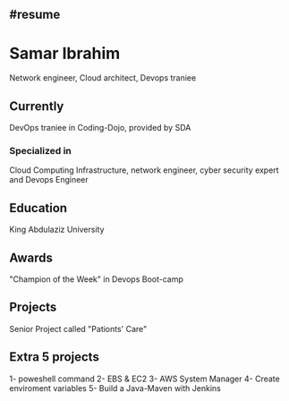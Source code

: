 #resume
---
# Samar Ibrahim
Network engineer, Cloud architect, Devops traniee


## Currently

DevOps traniee in Coding-Dojo, provided by SDA

### Specialized in

Cloud Computing Infrastructure,
network engineer,
cyber security expert and Devops Engineer



## Education

King Abdulaziz University



## Awards

"Champion of the Week" in Devops Boot-camp



## Projects
Senior Project called "Pationts' Care"


## Extra 5 projects
1- poweshell command
2- EBS & EC2
3- AWS System Manager
4- Create enviroment variables
5- Build a Java-Maven with Jenkins